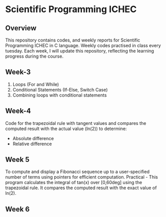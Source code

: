 # Scientific Programming ICHEC 
## Overview
This repository contains codes, and weekly reports for Scientific Programming ICHEC in C language. 
Weekly codes practised in class every tuesday. 
Each week, I will update this repository, reflecting the learning progress during the course.

## Week-3
1. Loops (For and While)
2. Conditional Statements (If-Else, Switch Case)
3. Combining loops with conditional statements

## Week-4
Code for the trapezoidal rule with tangent values and compares the computed result with the actual value (ln(2)) to determine:
- Absolute difference
- Relative difference

## Week 5
To compute and display a Fibonacci sequence up to a user-specified number of terms using pointers for efficient computation.
Practical - This program calculates the integral of tan(x) over [0,60deg] using the trapezoidal rule. It compares the computed result with the exact value of ln(2).

## Week 6